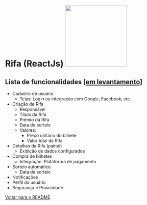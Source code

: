 <h1>Rifa (ReactJs)
  <img
    src="https://img.shields.io/static/v1?label=STATUS&message=EM%20CONSTRU%C3%87%C3%83O&color=GREEN&style=for-the-badge"
    width="200" />
</h1>

## Lista de funcionalidades [[em levantamento]]()

- Cadastro de usuário
  - Telas: Login ou integração com Google, Facebook, etc.
- Criação de Rifa
  - Responsável
  - Título da Rifa
  - Prêmio da Rifa
  - Data de sorteio
  - Valores:
    - Preço unitário do bilhete
    - Valor total da Rifa
- Detalhes da Rifa (painel)
  - Exibição de dados configurados
- Compra de bilhetes
  - Integração: Plataforma de pagamento
- Sorteio automático
  - Data de sorteio
- Notificações
- Perfil do usuário
- Segurança e Privacidade

[Voltar para o README](../README.md)